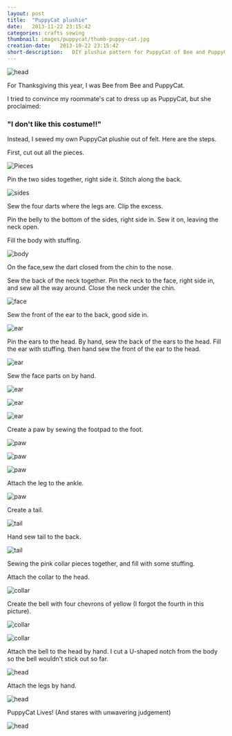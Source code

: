 ```yaml
---
layout: post
title:  "PuppyCat plushie"
date:   2013-11-22 23:15:42
categories: crafts sewing
thumbnail: images/puppycat/thumb-puppy-cat.jpg
creation-date:   2013-10-22 23:15:42
short-description:   DIY plushie pattern for PuppyCat of Bee and PuppyCat
---
```


![head](/images/puppycat/puppycat-24-fin.jpg)

For Thanksgiving this year, I was Bee from Bee and PuppyCat.

I tried to convince my roommate's cat to dress up as PuppyCat, but she
proclaimed:

### "I don't like this costume!!"

Instead, I sewed my own PuppyCat plushie out of felt. Here are the steps.

First, cut out all the pieces.  

![Pieces](/images/puppycat/puppycat-01-pieces.jpg)

Pin the two sides together, right side it. Stitch along the back.

![sides](/images/puppycat/puppycat-02-sides.jpg)

Sew the four darts where the legs are. Clip the excess.

Pin the belly to the bottom of the sides, right side in. Sew it on, leaving the neck open.

Fill the body with stuffing.

![body](/images/puppycat/puppycat-04-stuffing.jpg)

On the face,sew the dart closed from the chin to the nose.

Sew the back of the neck together.
Pin the neck to the face, right side in, and sew all the way around.  Close the neck under the chin.  

![face](/images/puppycat/puppycat-05-face.jpg)

Sew the front of the ear to the back, good side in.

![ear](/images/puppycat/puppycat-06-ear.jpg)

Pin the ears to the head. By hand, sew the back of the ears to the head. Fill the ear with stuffing. then hand sew the front of the ear to the head.

![ear](/images/puppycat/puppycat-07-earpin.jpg)

Sew the face parts on by hand.

![ear](/images/puppycat/puppycat-09-face.jpg)

![ear](/images/puppycat/puppycat-10-faceon.jpg)

![ear](/images/puppycat/puppycat-11-faceinside.jpg)

Create a paw by sewing the footpad to the foot.

![paw](/images/puppycat/puppycat-12-paw.jpg)

![paw](/images/puppycat/puppycat-13-pawpin.jpg)

![paw](/images/puppycat/puppycat-14-pawsew.jpg)

Attach the leg to the ankle.

![paw](/images/puppycat/puppycat-15-leg.jpg)

Create a tail.

![tail](/images/puppycat/puppycat-16-tail.jpg)

Hand sew tail to the back.

![tail](/images/puppycat/puppycat-17-tailattached.jpg)

Sewing the pink collar pieces together, and fill with some stuffing.

Attach the collar to the head.

![collar](/images/puppycat/puppycat-18-collar.jpg)

Create the bell with four chevrons of yellow (I forgot the fourth in this
picture).

![collar](/images/puppycat/puppycat-19-bell.jpg)

![collar](/images/puppycat/puppycat-20-bell.jpg)

Attach the bell to the head by hand. I cut a U-shaped notch from the
body so the bell wouldn't stick out so far.

![head](/images/puppycat/puppycat-21-attachbell.jpg)

Attach the legs by hand.

![head](/images/puppycat/puppycat-22-attachlegs.jpg)

PuppyCat Lives! (And stares with unwavering judgement)

![head](/images/puppycat/puppycat-23-fin.jpg)
